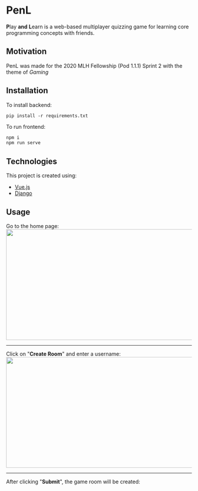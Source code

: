 # PenL
**P**lay **and** **L**earn is a web-based multiplayer quizzing game for learning core programming concepts with friends.

## Motivation
PenL was made for the 2020 MLH Fellowship (Pod 1.1.1) Sprint 2 with the theme of *Gaming*

## Installation
To install backend:
```
pip install -r requirements.txt
```

To run frontend:
```bash
npm i
npm run serve
```
## Technologies
This project is created using:
* [Vue.js](https://vuejs.org/)
* [Django](https://www.djangoproject.com/)

## Usage
Go to the home page: <br />
<img src="https://cdn.discordapp.com/attachments/391873863107215365/770918603553636362/unknown.png" width="600" height="300" />

---
Click on "**Create Room**" and enter a username: <br />
<img src="https://cdn.discordapp.com/attachments/391873863107215365/770921818605092884/unknown.png" width="600" height="300" />

---
After clicking "**Submit**", the game room will be created:

